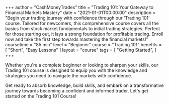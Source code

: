+++
author = "CashMoneyTrades"
title = "Trading 101: Your Gateway to Financial Markets Mastery"
date = "2021-01-01T00:00:00"
description = "Begin your trading journey with confidence through our 'Trading 101' course. Tailored for newcomers, this comprehensive course covers all the basics from stock market fundamentals to initial trading strategies. Perfect for those starting out, it lays a strong foundation for profitable trading. Enroll now and take the first step towards mastering the financial markets!"
coursetime = "85 min"
level = "Beginner"
course = "Trading 101"
benefits = [
    "Short",
    "Easy Lessons"
]
layout = "course"
tags = [
    "Getting Started",
]
+++

Whether you're a complete beginner or looking to sharpen your skills, our Trading 101 course is designed to equip you with the knowledge and strategies you need to navigate the markets with confidence.

Get ready to absorb knowledge, build skills, and embark on a transformative journey towards becoming a confident and informed trader. Let's get started on the Trading 101 Course!